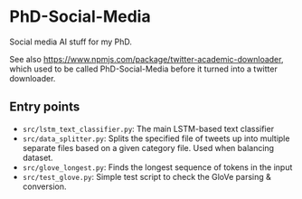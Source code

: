 # PhD-Social-Media

Social media AI stuff for my PhD.

See also https://www.npmjs.com/package/twitter-academic-downloader, which used to be called PhD-Social-Media before it turned into a twitter downloader.


## Entry points

 - `src/lstm_text_classifier.py`: The main LSTM-based text classifier
 - `src/data_splitter.py`: Splits the specified file of tweets up into multiple separate files based on a given category file. Used when balancing dataset.
 - `src/glove_longest.py`: Finds the longest sequence of tokens in the input
 - `src/test_glove.py`: Simple test script to check the GloVe parsing & conversion.
